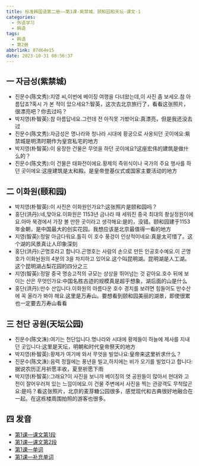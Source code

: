 ```yaml
---
title: 标准韩国语第二册——第1课-紫禁城、颐和园和天坛-课文-1
categories:
  - 外语学习
  - 韩语
tags:
  - 韩语
  - 第2册
abbrlink: 87d64e15
date: 2023-10-31 08:56:37
---
```

## 一 자금성(紫禁城)

* 진문수(陈文秀):지영 씨,이번에 베이징 여행을 다녀왔는데,이 사진 좀 보세오.참 아름답죠?혹시 가 본 적이 았으세요?:智英，这次去北京旅行了，看看这张照片，很漂亮吧？你去过吗？
* 박지영(朴智英):참 아름답네요.그런데 전 아직못 가봤어요:真漂亮，但是我还没去过
* 진문수(陈文秀):자금성은 명나라와 청나라 시대에 황궁으로 사옹되던 곳이에요:紫禁城是明清时期作为皇宫私宅的地方
* 박지영(朴智英):이 웅장한 건물은 무엇을 하던 곳이에요?这座宏伟的建筑是做什么的？
* 진문수(陈文秀):이 건물은 태화전이에요.황제의 즉위식이나 국가의 주요 행사를 하던 곳이에요:这座建筑是太和殿。是皇帝登基仪式或国家主要活动的地方

<!--more-->

## 二  이화원(颐和园)

* 박지영(朴智英):이 사진은 이화원인가요?:这张照片是颐和园吗？
* 홍단(洪丹):네,맞아요.이화원은 1153년 금나라 때 세워진 중국 최대의 촹실정원이에요.아마 북경에서 가장 볼 만한 곳이라고 생각해요:是的，没错。颐和园建于1153年金朝，是中国最大的创实花园。我想应该是北京最值得一看的地方
* 지영(智英):정말 아금다워요.틀히 이 호수 풍겅이 인상적이네요:真是太可惜了。这个湖的风景真让人印象深刻
* 홍단(洪丹):곤명호라고 합니다.곤명호는 사람의 손으로 만든 인공호수예요.이 곤명호가 이화눤원의 4분의 3을 차지하고 있어요.这个叫昆明湖。昆明湖是人工湖。这个昆明湖占梨花园的四分之三
* 지영(智英):정말 중국 명승고적의 규모는 상상을  뛰어넘는 것 같아요.호수 뒤에 보이는 산은 무엇인가요:中国名胜古迹的规模真是超乎想象，湖后面的山是什么
* 홍단(洪丹):만수 산입니다.이화원의 아름다운 호수 경치를 보려면 힘들어도 만수산에 꼭 올라가 봐야 해요.这里是万寿山。要想看到颐和园美丽的湖景，即使很累也一定要去万寿山看看

## 三 천단 공원(天坛公园)

* 진문수(陈文洙):여기는 천단입니다.명나라와 시대에 황제들이 하늘에 제사를 지내던 곳입니다:这里是天坛，明朝和时代皇帝祭天的地方
* 박지영(朴智英):황제가 여기에 와서 무엇을 빌었나요:皇帝来这里祈求什么？
* 진문수(陈文洙):음력 정월에는 풍년을 빌고,하지에는 비가 오기를 빌었다고 합니다:据说农历正月祈愿丰收，夏至祈愿下雨
* 박지영(朴智英):그래요?이 사진을 보니까 베이징의 엿 공원들이 많아서 현대와 고전이 잘어우러져 있는 느낌이에요.이 건물 주변에서 사진을 찍는 관광객도 무척많곤요:是吗？看这张照片，北京的麦芽糖公园很多，感觉现代和古典很好地融合在一起。在这栋楼周围拍照的游客也很多。

## 四 发音

* [第1课—课文第1段][1]
* [第1课—课文第2段][2]
* [第1课—单词][3]
* [第1课—补充单词][4]



[1]:https://alicliimg.clewm.net/404/868/868404/1510726990330b58c24275109d21979e88a31e6c436641510726985.mp3?filename=%E7%AC%AC01%E8%AF%BE%20%E8%AF%BE%E6%96%871.mp3
[2]:https://alicliimg.clewm.net/404/868/868404/1510726997108a1564a419dce3697fc8361279326459a1510726996.mp3?filename=%E7%AC%AC01%E8%AF%BE%20%E8%AF%BE%E6%96%872.mp3
[3]:https://alicliimg.clewm.net/404/868/868404/15107270054630148723253516934620903bb8d16107e1510727004.mp3?filename=%E7%AC%AC01%E8%AF%BE%20%E5%8D%95%E8%AF%8D.mp3
[4]:https://alicliimg.clewm.net/404/868/868404/151072701041413b8ac308b9807eb3db31446932886901510727009.mp3?filename=%E7%AC%AC01%E8%AF%BE%20%E8%A1%A5%E5%85%85%E5%8D%95%E8%AF%8D&amp;%E4%BF%97%E8%AF%AD.mp3=
